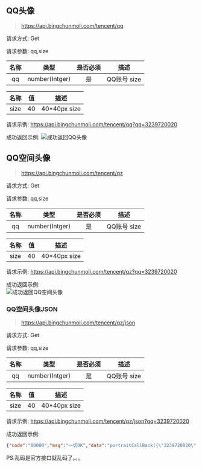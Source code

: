 ## <span id="QQ头像">QQ头像</spsn>

> https://api.bingchunmoli.com/tencent/qq

请求方式: Get

请求参数: qq,size

名称|类型|是否必须|描述
:-:|:-:|:-:|:-:
qq|number(Intger)|是|QQ账号 size|number(Intger)|否|图片大小,默认值140 限定可选值(仅支持):

名称|值|描述
:-:|:-:|:-:
size|40|40*40px size|100|100*100px size|140|140*140px size|160|160*160px size|640|640*640px

请求示例:
https://api.bingchunmoli.com/tencent/qq?qq=3239720020

成功返回示例:
![成功返回QQ头像](https://api.bingchunmoli.com/tencent/qq?qq=3239720020)

## <span id="QQ空间头像">QQ空间头像</spsn>

> https://api.bingchunmoli.com/tencent/qz

请求方式: Get

请求参数: qq,size

名称|类型|是否必须|描述
:-:|:-:|:-:|:-:
qq|number(Intger)|是|QQ账号 size|number(Intger)|否|图片大小,默认值140 限定可选值(仅支持):

名称|值|描述
:-:|:-:|:-:
size|40|40*40px size|100|100*100px size|140|140*140px size|160|160*160px size|640|640*640px

请求示例:
https://api.bingchunmoli.com/tencent/qz?qq=3239720020

成功返回示例:  
![成功返回QQ空间头像](https://api.bingchunmoli.com/tencent/qz?qq=3239720020)

### <span id="QQ空间头像JSON版">QQ空间头像JSON</spsn>

> https://api.bingchunmoli.com/tencent/qz/json

请求方式: Get

请求参数: qq,size

名称|类型|是否必须|描述
:-:|:-:|:-:|:-:
qq|number(Intger)|是|QQ账号 size|number(Intger)|否|图片大小,默认值140 限定可选值(仅支持):

名称|值|描述
:-:|:-:|:-:
size|40|40*40px size|100|100*100px size|140|140*140px size|160|160*160px size|640|640*640px

请求示例:
https://api.bingchunmoli.com/tencent/qz/json?qq=3239720020

成功返回示例:

```json
{"code":"00000","msg":"一切OK","data":"portraitCallBack({\"3239720020\":[\"http://qlogo1.store.qq.com/qzone/3239720020/3239720020/100\",52,-1,0,0,0,\"��һ���ӡ����\",0]})"}
```

PS:乱码是官方接口就乱码了。。。
